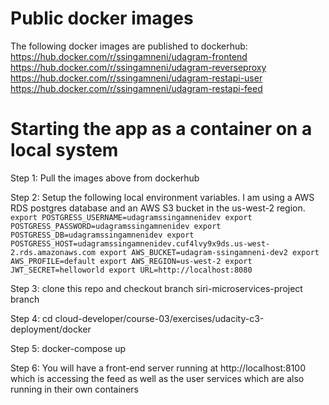 # Public docker images
The following docker images are published to dockerhub: 
https://hub.docker.com/r/ssingamneni/udagram-frontend
https://hub.docker.com/r/ssingamneni/udagram-reverseproxy
https://hub.docker.com/r/ssingamneni/udagram-restapi-user
https://hub.docker.com/r/ssingamneni/udagram-restapi-feed

# Starting the app as a container on a local system
Step 1: Pull the images above from dockerhub

Step 2: Setup the following local environment variables. 
I am using a AWS RDS postgres database and an AWS S3 bucket in the us-west-2 region.
`
export POSTGRESS_USERNAME=udagramssingamnenidev
export POSTGRESS_PASSWORD=udagramssingamnenidev
export POSTGRESS_DB=udagramssingamnenidev
export POSTGRESS_HOST=udagramssingamnenidev.cuf4lvy9x9ds.us-west-2.rds.amazonaws.com
export AWS_BUCKET=udagram-ssingamneni-dev2
export AWS_PROFILE=default
export AWS_REGION=us-west-2
export JWT_SECRET=helloworld
export URL=http://localhost:8080
`

Step 3: clone this repo and checkout branch siri-microservices-project branch

Step 4: cd cloud-developer/course-03/exercises/udacity-c3-deployment/docker

Step 5: docker-compose up

Step 6: You will have a front-end server running at http://localhost:8100 which is accessing the feed as well as the user services which are also running in their own containers

